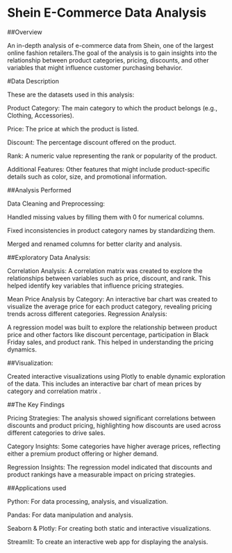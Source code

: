 # Shein E-Commerce Data Analysis
##Overview

An in-depth analysis of e-commerce data from Shein, one of the largest online fashion retailers.The goal of the analysis is to gain insights into the relationship between product categories, pricing, discounts, and other variables that might influence customer purchasing behavior.

#Data Description

These are the datasets used in this analysis:

Product Category: The main category to which the product belongs (e.g., Clothing, Accessories).

Price: The price at which the product is listed.

Discount: The percentage discount offered on the product.

Rank: A numeric value representing the rank or popularity of the product.

Additional Features: Other features that might include product-specific details such as color, size, and promotional information.

##Analysis Performed

Data Cleaning and Preprocessing:

Handled missing values by filling them with 0 for numerical columns.

Fixed inconsistencies in product category names by standardizing them.

Merged and renamed columns for better clarity and analysis.

##Exploratory Data Analysis:

Correlation Analysis: A correlation matrix was created to explore the relationships between variables such as price, discount, and rank. This helped identify key variables that influence pricing strategies.

Mean Price Analysis by Category: An interactive bar chart was created to visualize the average price for each product category, revealing pricing trends across different categories.
Regression Analysis:

A regression model was built to explore the relationship between product price and other factors like discount percentage, participation in Black Friday sales, and product rank. This helped in understanding the pricing dynamics.

##Visualization:

Created interactive visualizations using Plotly to enable dynamic exploration of the data. This includes an interactive bar chart of mean prices by category and correlation matrix .

##The Key Findings

Pricing Strategies: The analysis showed significant correlations between discounts and product pricing, highlighting how discounts are used across different categories to drive sales.

Category Insights: Some categories have higher average prices, reflecting either a premium product offering or higher demand.

Regression Insights: The regression model indicated that discounts and product rankings have a measurable impact on pricing strategies.

##Applications used

Python: For data processing, analysis, and visualization.

Pandas: For data manipulation and analysis.

Seaborn & Plotly: For creating both static and interactive visualizations.

Streamlit: To create an interactive web app for displaying the analysis.
